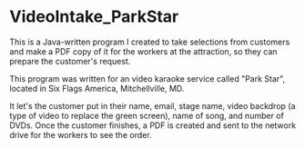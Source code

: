 VideoIntake_ParkStar
====================

This is a Java-written program I created to take selections from customers and make a PDF copy of it for the workers at the attraction, so they can prepare the customer's request.

This program was written for an video karaoke service called "Park Star", located in Six Flags America, Mitchellville, MD.

It let's the customer put in their name, email, stage name, video backdrop (a type of video to replace the green screen), name of song, and number of DVDs. Once the customer finishes, a PDF is created and sent to the network drive for the workers to see the order.
